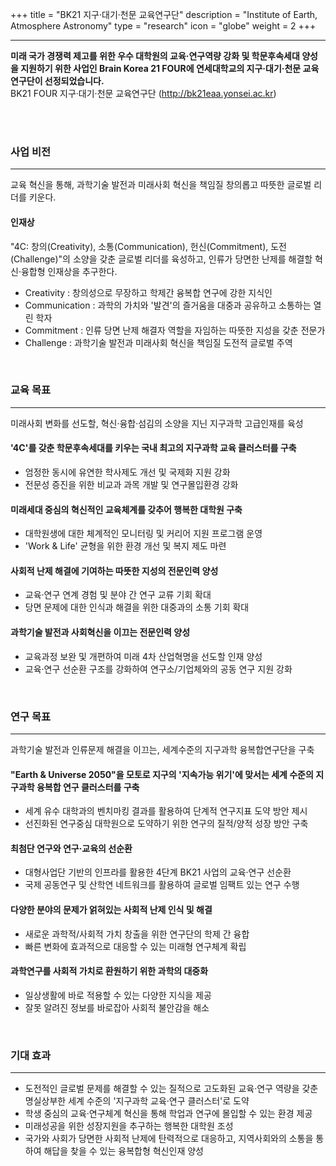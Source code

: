 +++
title = "BK21 지구·대기·천문 교육연구단"
description = "Institute of Earth, Atmosphere Astronomy"
type = "research"
icon = "globe"
weight = 2
+++
_ _ _

**미래 국가 경쟁력 제고를 위한 우수 대학원의 교육·연구역량 강화 및 학문후속세대 양성을 지원하기 위한 사업인 Brain Korea 21 FOUR에 연세대학교의 지구·대기·천문 교육연구단이 선정되었습니다.**
<br>
BK21 FOUR 지구·대기·천문 교육연구단 (http://bk21eaa.yonsei.ac.kr)

<!--more-->

<br>
<br>

### 사업 비전    
-----------                                                  
교육 혁신을 통해, 과학기술 발전과 미래사회 혁신을 책임질 창의롭고 따뜻한 글로벌 리더를 키운다.
#### 인재상 
"4C: 창의(Creativity), 소통(Communication), 헌신(Commitment), 도전(Challenge)"의 소양을 갖춘 글로벌 리더를 육성하고, 인류가 당면한 난제를 해결할 혁신·융합형 인재상을 추구한다.

+ Creativity : 창의성으로 무장하고 학제간 융복합 연구에 강한 지식인
+ Communication : 과학의 가치와 '발견'의 즐거움을 대중과 공유하고 소통하는 열린 학자
+ Commitment : 인류 당면 난제 해결자 역할을 자임하는 따뜻한 지성을 갖춘 전문가
+ Challenge : 과학기술 발전과 미래사회 혁신을 책임질 도전적 글로벌 주역

<br>

### 교육 목표                                                      
-----------
미래사회 변화를 선도할, 혁신·융합·섬김의 소양을 지닌 지구과학 고급인재를 육성

#### '4C'를 갖춘 학문후속세대를 키우는 국내 최고의 지구과학 교육 클러스터를 구축
+ 엄정한 동시에 유연한 학사제도 개선 및 국제화 지원 강화
+ 전문성 증진을 위한 비교과 과목 개발 및 연구몰입환경 강화

#### 미래세대 중심의 혁신적인 교육체계를 갖추어 행복한 대학원 구축
+ 대학원생에 대한 체계적인 모니터링 및 커리어 지원 프로그램 운영
+ 'Work & Life' 균형을 위한 환경 개선 및 복지 제도 마련

#### 사회적 난제 해결에 기여하는 따뜻한 지성의 전문인력 양성
+ 교육·연구 연계 경험 및 분야 간 연구 교류 기회 확대
+ 당면 문제에 대한 인식과 해결을 위한 대중과의 소통 기회 확대

#### 과학기술 발전과 사회혁신을 이끄는 전문인력 양성
+ 교육과정 보완 및 개편하여 미래 4차 산업혁명을 선도할 인재 양성
+ 교육·연구 선순환 구조를 강화하여 연구소/기업체와의 공동 연구 지원 강화

<br>

### 연구 목표
------------
과학기술 발전과 인류문제 해결을 이끄는, 세계수준의 지구과학 융복합연구단을 구축

#### "Earth & Universe 2050"을 모토로 지구의 '지속가능 위기'에 맞서는 세계 수준의 지구과학 융복합 연구 클러스터를 구축
+ 세계 유수 대학과의 벤치마킹 결과를 활용하여 단계적 연구지표 도약 방안 제시
+ 선진화된 연구중심 대학원으로 도약하기 위한 연구의 질적/양적 성장 방안 구축

#### 최첨단 연구와 연구·교육의 선순환
+ 대형사업단 기반의 인프라를 활용한 4단계 BK21 사업의 교육·연구 선순환
+ 국제 공동연구 및 산학연 네트워크를 활용하여 글로벌 임팩트 있는 연구 수행

#### 다양한 분야의 문제가 얽혀있는 사회적 난제 인식 및 해결
+ 새로운 과학적/사회적 가치 창출을 위한 연구단의 학제 간 융합
+ 빠른 변화에 효과적으로 대응할 수 있는 미래형 연구체계 확립

#### 과학연구를 사회적 가치로 환원하기 위한 과학의 대중화
+ 일상생활에 바로 적용할 수 있는 다양한 지식을 제공
+ 잘못 알려진 정보를 바로잡아 사회적 불안감을 해소

<br>

### 기대 효과
-------------
+ 도전적인 글로벌 문제를 해결할 수 있는 질적으로 고도화된 교육·연구 역량을 갖춘 명실상부한 세계 수준의 '지구과학 교육·연구 클러스터'로 도약
+ 학생 중심의 교육·연구체계 혁신을 통해 학업과 연구에 몰입할 수 있는 환경 제공
+ 미래성공을 위한 성장지원을 추구하는 행복한 대학원 조성
+ 국가와 사회가 당면한 사회적 난제에 탄력적으로 대응하고, 지역사회와의 소통을 통하여 해답을 찾을 수 있는 융복합형 혁신인재 양성



<br>
<br>
